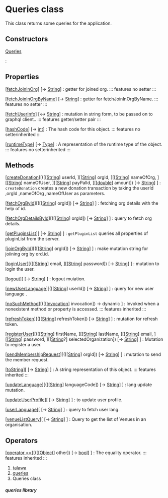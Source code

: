 
<div>

# Queries class

</div>


This class returns some queries for the application.



## Constructors

[Queries](../utils_queries/Queries/Queries.md)

:   



## Properties

[[fetchJoinInOrg](../utils_queries/Queries/fetchJoinInOrg.md)] [→ [String](https://api.flutter.dev/flutter/dart-core/String-class.html)]
:   getter for joined org.
    ::: features
    no setter
    :::

[[fetchJoinInOrgByName](../utils_queries/Queries/fetchJoinInOrgByName.md)] [→ [String](https://api.flutter.dev/flutter/dart-core/String-class.html)]
:   getter for fetchJoinInOrgByName.
    ::: features
    no setter
    :::

[[fetchUserInfo](../utils_queries/Queries/fetchUserInfo.md)] [↔ [String](https://api.flutter.dev/flutter/dart-core/String-class.html)]
:   mutation in string form, to be passed on to graphql client..
    ::: features
    getter/setter pair
    :::

[[hashCode](https://api.flutter.dev/flutter/dart-core/Object/hashCode.html)] [→ [int](https://api.flutter.dev/flutter/dart-core/int-class.html)]
:   The hash code for this object.
    ::: features
    no setterinherited
    :::

[[runtimeType](https://api.flutter.dev/flutter/dart-core/Object/runtimeType.html)] [→ [Type](https://api.flutter.dev/flutter/dart-core/Type-class.html)]
:   A representation of the runtime type of the object.
    ::: features
    no setterinherited
    :::



## Methods

[[createDonation](../utils_queries/Queries/createDonation.md)][([[[String](https://api.flutter.dev/flutter/dart-core/String-class.md)] userId, ][[[String](https://api.flutter.dev/flutter/dart-core/String-class.html)] orgId, ][[[String](https://api.flutter.dev/flutter/dart-core/String-class.html)] nameOfOrg, ][[[String](https://api.flutter.dev/flutter/dart-core/String-class.html)] nameOfUser, ][[[String](https://api.flutter.dev/flutter/dart-core/String-class.html)] payPalId, ][[[double](https://api.flutter.dev/flutter/dart-core/double-class.html)] amount]) [→ [String](https://api.flutter.dev/flutter/dart-core/String-class.html)] ]
:   `createDonation` creates a new donation transaction by taking the
    userId ,orgId ,nameOfOrg ,nameOfUser as parameters.

[[fetchOrgById](../utils_queries/Queries/fetchOrgById.md)][([[[String](https://api.flutter.dev/flutter/dart-core/String-class.md)] orgId]) [→ [String](https://api.flutter.dev/flutter/dart-core/String-class.html)] ]
:   fetching org details with the help of id.

[[fetchOrgDetailsById](../utils_queries/Queries/fetchOrgDetailsById.md)][([[[String](https://api.flutter.dev/flutter/dart-core/String-class.md)] orgId]) [→ [String](https://api.flutter.dev/flutter/dart-core/String-class.html)] ]
:   query to fetch org details.

[[getPluginsList](../utils_queries/Queries/getPluginsList.md)][ [→ [String](https://api.flutter.dev/flutter/dart-core/String-class.html)] ]
:   `getPluginList` queries all properties of pluginList from the
    server.

[[joinOrgById](../utils_queries/Queries/joinOrgById.md)][([[[String](https://api.flutter.dev/flutter/dart-core/String-class.md)] orgId]) [→ [String](https://api.flutter.dev/flutter/dart-core/String-class.html)] ]
:   make mutation string for joiining org by ord.id.

[[loginUser](../utils_queries/Queries/loginUser.md)][([[[String](https://api.flutter.dev/flutter/dart-core/String-class.md)] email, ][[[String](https://api.flutter.dev/flutter/dart-core/String-class.html)] password]) [→ [String](https://api.flutter.dev/flutter/dart-core/String-class.html)] ]
:   mutation to login the user.

[[logout](../utils_queries/Queries/logout.md)][ [→ [String](https://api.flutter.dev/flutter/dart-core/String-class.html)] ]
:   logout muiation.

[[newUserLanguage](../utils_queries/Queries/newUserLanguage.md)][([[[String](https://api.flutter.dev/flutter/dart-core/String-class.md)] userId]) [→ [String](https://api.flutter.dev/flutter/dart-core/String-class.html)] ]
:   query for new user language .

[[noSuchMethod](https://api.flutter.dev/flutter/dart-core/Object/noSuchMethod.html)][([[[Invocation](https://api.flutter.dev/flutter/dart-core/Invocation-class.md)] invocation]) → dynamic ]
:   Invoked when a nonexistent method or property is accessed.
    ::: features
    inherited
    :::

[[refreshToken](../utils_queries/Queries/refreshToken.md)][([[[String](https://api.flutter.dev/flutter/dart-core/String-class.md)] refreshToken]) [→ [String](https://api.flutter.dev/flutter/dart-core/String-class.html)] ]
:   mutation for refresh token.

[[registerUser](../utils_queries/Queries/registerUser.md)][([[[String](https://api.flutter.dev/flutter/dart-core/String-class.md)] firstName, ][[[String](https://api.flutter.dev/flutter/dart-core/String-class.html)] lastName, ][[[String](https://api.flutter.dev/flutter/dart-core/String-class.html)] email, ][[[String](https://api.flutter.dev/flutter/dart-core/String-class.html)] password, ][[[String](https://api.flutter.dev/flutter/dart-core/String-class.html)?] selectedOrganization]) [→ [String](https://api.flutter.dev/flutter/dart-core/String-class.html)] ]
:   Mutation to register a user.

[[sendMembershipRequest](../utils_queries/Queries/sendMembershipRequest.md)][([[[String](https://api.flutter.dev/flutter/dart-core/String-class.md)] orgId]) [→ [String](https://api.flutter.dev/flutter/dart-core/String-class.html)] ]
:   mutation to send the member request.

[[toString](https://api.flutter.dev/flutter/dart-core/Object/toString.html)][ [→ [String](https://api.flutter.dev/flutter/dart-core/String-class.html)] ]
:   A string representation of this object.
    ::: features
    inherited
    :::

[[updateLanguage](../utils_queries/Queries/updateLanguage.md)][([[[String](https://api.flutter.dev/flutter/dart-core/String-class.md)] languageCode]) [→ [String](https://api.flutter.dev/flutter/dart-core/String-class.html)] ]
:   lang update mutation.

[[updateUserProfile](../utils_queries/Queries/updateUserProfile.md)][ [→ [String](https://api.flutter.dev/flutter/dart-core/String-class.html)] ]
:   to update user profile.

[[userLanguage](../utils_queries/Queries/userLanguage.md)][ [→ [String](https://api.flutter.dev/flutter/dart-core/String-class.html)] ]
:   query to fetch user lang.

[[venueListQuery](../utils_queries/Queries/venueListQuery.md)][ [→ [String](https://api.flutter.dev/flutter/dart-core/String-class.html)] ]
:   Query to get the list of Venues in an organisation.



## Operators

[[operator ==](https://api.flutter.dev/flutter/dart-core/Object/operator_equals.html)][([[[Object](https://api.flutter.dev/flutter/dart-core/Object-class.md)] other]) [→ [bool](https://api.flutter.dev/flutter/dart-core/bool-class.html)] ]
:   The equality operator.
    ::: features
    inherited
    :::







1.  [talawa](../index.md)
2.  [queries](../utils_queries/)
3.  Queries class

##### queries library







